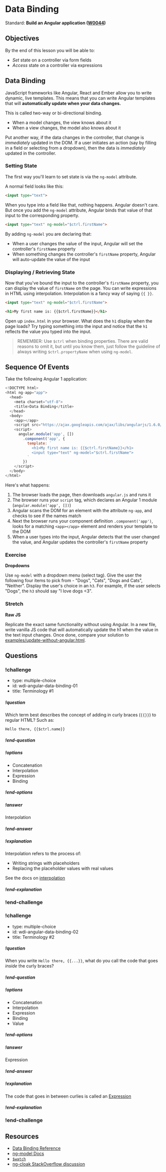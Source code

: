 # Data Binding

Standard: **Build an Angular application (<a href="#">W0044</a>)**

## Objectives

By the end of this lesson you will be able to:

- _Set_ state on a controller via form fields
- _Access_ state on a controller via expressions

## Data Binding

JavaScript frameworks like Angular, React and Ember allow you to write dynamic, live templates. This means that you can write Angular templates that will **automatically update when your data changes.**

This is called two-way or bi-directional binding.

* When a model changes, the view knows about it
* When a view changes, the model also knows about it

Put another way, if the data changes in the controller, that change is _immediately_ updated in the DOM.  If a user initiates an action (say by filling in a field or selecting from a dropdown), then the data is _immediately_ updated in the controller.

### Setting State

The first way you'll learn to set state is via the `ng-model` attribute.

A normal field looks like this:

```html
<input type="text">
```

When you type into a field like that, nothing happens.  Angular doesn't care.  But once you add the `ng-model` attribute, Angular binds that value of that input to the corresponding property.

```html
<input type="text" ng-model="$ctrl.firstName">
```

By adding `ng-model` you are declaring that:

- When a user changes the value of the input, Angular will set the controller's `firstName` property
- When something changes the controller's `firstName` property, Angular will auto-update the value of the input

### Displaying / Retrieving State

Now that you've bound the input to the controller's `firstName` property, you can display the value of `firstName` on the page.  You can write expressions in HTML using interpolation.  Interpolation is a fancy way of saying `{{ }}`.

```html
<input type="text" ng-model="$ctrl.firstName">

<h1>My first name is: {{$ctrl.firstName}}</h1>
```

Open up `index.html` in your browser. What does the `h1` display when the page loads? Try typing something into the input and notice that the `h1` reflects the value you typed into the input.

> REMEMBER: Use `$ctrl` when binding properties.  There are valid reasons to omit it, but until you know them, just follow the guideline of always writing `$ctrl.propertyName` when using `ng-model`.

## Sequence Of Events

Take the following Angular 1 application:

```js
<!DOCTYPE html>
<html ng-app="app">
  <head>
    <meta charset="utf-8">
    <title>Data Binding</title>
  </head>
  <body>
    <app></app>
    <script src="https://ajax.googleapis.com/ajax/libs/angularjs/1.6.0/angular.js"></script>
    <script>
      angular.module('app', [])
        .component('app', {
          template: `
            <h1>My first name is: {{$ctrl.firstName}}</h1>
            <input type="text" ng-model="$ctrl.firstName">
          `
        })
    </script>
  </body>
</html>
```

Here's what happens:

1. The browser loads the page, then downloads `angular.js` and runs it
1. The browser runs your `script` tag, which declares an Angular 1 module (`angular.module('app', [])`)
1. Angular scans the DOM for an element with the attribute `ng-app`, and checks to see if the names match
1. Next the browser runs your component definition `.component('app')`, looks for a matching `<app></app>` element and renders your template to the DOM
1. When a user types into the input, Angular detects that the user changed the value, and Angular updates the controller's `firstName` property

### Exercise

**Dropdowns**

Use `ng-model` with a dropdown menu (select tag). Give the user the following four items to pick from - "Dogs", "Cats", "Dogs and Cats", "Neither". Display the user's choice in an `h3`. For example, if the user selects "Dogs", the `h3` should say "I love dogs <3".

### Stretch

**Raw JS**

Replicate the exact same functionality without using Angular. In a new file, write vanilla JS code that will automatically update the h1 when the value in the text input changes. Once done, compare your solution to [examples/update-without-angular.html](https://github.com/gSchool/angular-examples/blob/master/update-without-angular.html).

## Questions


### !challenge
* type: multiple-choice
* id: wdi-angular-data-binding-01
* title: Terminology #1

##### !question
Which term best describes the concept of adding in curly braces (`{{}}`) to regular HTML?  Such as:

```
Hello there, {{$ctrl.name}}
```
##### !end-question

##### !options
- Concatenation
- Interpolation
- Expression
- Binding
##### !end-options

##### !answer
Interpolation
##### !end-answer

##### !explanation
Interpolation refers to the process of:

- Writing strings with placeholders
- Replacing the placeholder values with real values

See the docs on [interpolation](https://docs.angularjs.org/guide/interpolation)
##### !end-explanation
### !end-challenge


### !challenge
* type: multiple-choice
* id: wdi-angular-data-binding-02
* title: Terminology #2

##### !question
When you write `Hello there, {{...}}`, what do you call the code that goes _inside_ the curly braces?
##### !end-question

##### !options
- Concatenation
- Interpolation
- Expression
- Binding
- Value
##### !end-options

##### !answer
Expression
##### !end-answer

##### !explanation
The code that goes in between curlies is called an [Expression](https://docs.angularjs.org/guide/expression)
##### !end-explanation
### !end-challenge


## Resources

* [Data Binding Reference](https://docs.angularjs.org/guide/databinding)
* [ng-model Docs](https://docs.angularjs.org/api/ng/directive/ngModel)
* [`$watch`](https://www.ng-book.com/p/The-Digest-Loop-and-apply/)
* [ng-cloak StackOverflow discussion](http://stackoverflow.com/questions/12866447/prevent-double-curly-brace-notation-from-displaying-momentarily-before-angular-j)
